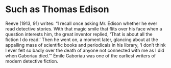 # Such as Thomas Edison 

Reeve (1913, 91) writes: “I recall once asking Mr. Edison whether he ever read detective stories. With that magic smile that flits over his face when a question interests him, the great inventor replied, ‘That is about all the fiction I do read.’ Then he went on, a moment later, glancing about at the appalling mass of scientific books and periodicals in his library, ‘I don’t think I ever felt so badly over the death of anyone not connected with me as I did when Gaboriau died.’” Émile Gaboriau was one of the earliest writers of modern detective fiction.